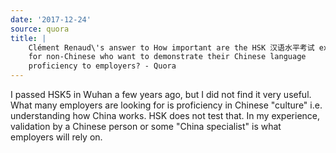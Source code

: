 ```yaml
---
date: '2017-12-24'
source: quora
title: |
    Clément Renaud\'s answer to How important are the HSK 汉语水平考试 exams
    for non-Chinese who want to demonstrate their Chinese language
    proficiency to employers? - Quora
---
```


I passed HSK5 in Wuhan a few years ago, but I did not find it very
useful. What many employers are looking for is proficiency in Chinese
"culture" i.e. understanding how China works. HSK does not test that. In
my experience, validation by a Chinese person or some "China specialist"
is what employers will rely on.
